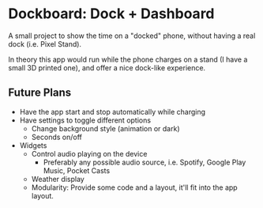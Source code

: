 # Dockboard: Dock + Dashboard

A small project to show the time on a "docked" phone, without having a real dock (i.e. Pixel Stand).

In theory this app would run while the phone charges on a stand (I have a small 3D printed one), and offer a nice
dock-like experience.

## Future Plans

- Have the app start and stop automatically while charging
- Have settings to toggle different options
    - Change background style (animation or dark)
    - Seconds on/off
- Widgets
    - Control audio playing on the device
        - Preferably any possible audio source, i.e. Spotify, Google Play Music, Pocket Casts
    - Weather display
    - Modularity: Provide some code and a layout, it'll fit into the app layout.
